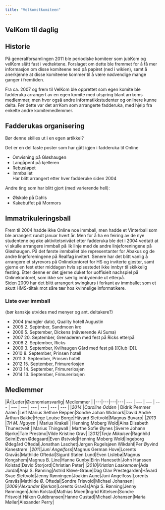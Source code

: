 ```yaml
---
title: "Velkomstkomiteen"
---
```


VelKom til daglig
-----------------

Historie
--------

På generalforsamlingen 2011 ble periodiske komiteer som jubKom og velKom
slått fast i vedtektene. Forslaget om dette ble fremmet for å få mer
informasjon om disse komiteene ned på papiret (ned i wikien), samt å
anerkjenne at disse komiteene kommer til å være nødvendige mange ganger
i fremtiden.

Fra ca. 2007 og frem til VelKom ble opprettet som egen komite ble
fadderuka arrangert av en egen komite med utspring blant arrkoms
medlemmer, men hvor også andre informatikkstudenter og onlinere kunne
delta. Før dette var det arrKom som arrangerte fadderuka, med hjelp fra
enkelte andre komitemedlemmer.

Fadderukas organisering
-----------------------

Bør denne skilles ut i en egen artikkel?

Det er en del faste poster som har gått igjen i fadderuka til Online

-   Omvisning på Gløshaugen
-   Langåpent på kjelleren
-   Rebusløpet
-   Immballet  
    Har blitt arrangert etter hver fadderuke siden 2004

Andre ting som har blitt gjort (med varierende hell):  
* Ølskole på Dahls  
* Kakebuffet på Mormors

Immatrikuleringsball
--------------------

Frem til 2004 hadde ikke Online noe immball, men hadde et Vinterball som
ble arrangert rundt januar hvert år. Men for å ha en feiring av de nye
studentene og øke aktivitetsnivået etter fadderuka ble det i 2004
vedtatt at vi skulle arrangere immball på lik linje med de andre
linjeforeningene på Gløshaugen. På det første immballet ble
representanter for Abakus og de andre linjeforeningene på Realfag
invitert. Senere har det blitt vanlig å arrangere et styrevors på
Onlinekontoret for HS og inviterte gjester, samt gjerne en fest etter
middagen hvis spisestedet ikke innbyr til skikkelig festing. Etter denne
er det gjerne duket for uoffisielt nachspiel på Onlinekontoret, som ikke
ser særlig innbydende ut etterpå.  
Siden 2009 har det blitt arrangert swingkurs i forkant av immballet som
et akutt HMS-tiltak mot såre tær hos kvinnelige informatikere.

### Liste over immball

(bør kanskje utvides med menyer og ant. deltakere?)  
* 2004 (mangler dato), Quality hotell Augustin  
* 2005 2. Septmber, Sandmoen kro  
* 2006 5. September, Dickens (nåværende Ai Suma)  
* 2007 20. September, Grenaderen med fest på Ricks etterpå  
* 2008 2. September, Ricks  
* 2009 3. September, Kvilhaugen Gård med fest på [[Club ID]].  
* 2010 8. September, Prinsen hotell  
* 2011 3. September, Prinsen hotell  
* 2012 15. September, Frimurerlosjen  
* 2013 14. September, Frimurerlosjen  
* 2014 13. September, Frimurerlosjen

Medlemmer
---------

|År|Leder|Økonomiansvarlig|    Medlemmer    |
|---|---|---|---| --- | --- | --- |  --- |  --- | --- | --- | --- | --- | --- |
|*2014* |*Caroline Odden* | Didrik Pemmer Aalen |Leif Marius Sethne Reppen|Sondre Johan Widmark|David André Årthun Bakke|Hege Louise Borge|Håvard Slettvold|Magnus Buvarp|
|*2013* |*Tri M. Nguyen* | Marius Krakeli | Henning Moberg Wold|Aina Elisabeth Thunestveit | Marius Thingwall | Marthe Sofie Øynes |Sverre Johann Bjørke|Tale Prestmo|Vilde Kristine Grav|
|*2012*|*Terje Mikalsen*|Ragnhild Seim|Even Ødegaard|Even Østvold|Henning Moberg Wold|Ingeborg Ødegård Oftedal|Jonathan Laschet|Jørgen Rugelsjøen Wikdahl|Per Øyvind Kanestrøm|
|*2011*|*Juni Angelfoss*|Magnus German Hove|Lorents Gravås|Mathilde Oftedal|Sigurd Stølen Lund|Even Lislebø|Magnus Kongshem|Magnus B. Line|Hanne Gunby|Eirin Haneseth|John Hanssen Kolstad|David Storjord|Christian Peter|
|*2010*|*Kristian Laskemoen*|Ada Jordal|Anja S. Rønning|Astrid Kløve-Graue|Dag Olav Prestegarden|Håvard Svae Slettvold|Jenny Rønningen|Joakim Aune|Juni Angelfoss|Lorents Gravås|Mathilde Ø. Oftedal|Sondre Frisvold|Michael Johansen|
|*2009*|*Alexander Bjerkan*|Lorents Gravås|Anja S. Rønning|Jenny Rønningen|John Kolstad|Mathias Moen|Ingrid Kittelsen|Sondre Frisvold|Håkon Guldbransen|Hanne Oustad|Michael Johansen|Maria Møller|Alexander Perry|
